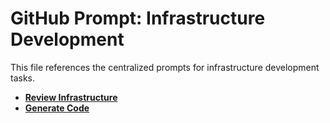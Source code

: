 # GitHub Prompt: Infrastructure Development

This file references the centralized prompts for infrastructure development tasks.

- **[Review Infrastructure](../../.ai-instructions/commands/infrastructure-review.md)**
- **[Generate Code](../../.ai-instructions/commands/generate-code.md)**